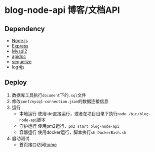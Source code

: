 # blog-node-api 博客/文档API

## Dependency
- [Node.js](http://nodejs.cn/)
- [Express](http://www.expressjs.com.cn/)
- [Mysql2](https://github.com/sidorares/node-mysql2) 
- [apidoc](http://apidocjs.com/)
- [sequelize](https://github.com/sequelize/sequelize/)
- [log4js](http://github.com/log4js-node/log4js-node/)

## Deploy
1. 数据库工具执行`document`下的`.sql`文件
2. 修改`conf/mysql-connection.json`的数据连接信息
3. 运行
    - 本地运行 使用ide直接运行，或者在项目目录下执行`node /bin/blog-node-api`脚本
    - 守护运行 使用pm2运行，`pm2 start blog-node-api`
    - 容器运行 使用docker运行，脚本执行`sh DockerBash.sh`
4. 启动测试
    - 首页接口访问[home](http://127.0.0.1:8100/font/home)
